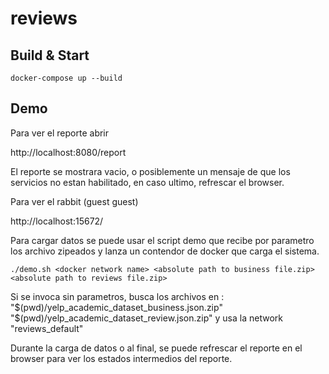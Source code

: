 # reviews

## Build & Start

```
docker-compose up --build
```

## Demo

Para ver el reporte abrir

http://localhost:8080/report

El reporte se mostrara vacio, o posiblemente un mensaje de que los servicios no estan habilitado,
en caso ultimo, refrescar el browser.

Para ver el rabbit (guest guest)

http://localhost:15672/

Para cargar datos se puede usar el script demo que recibe por parametro los archivo zipeados
y lanza un contendor de docker que carga el sistema.

```
./demo.sh <docker network name> <absolute path to business file.zip> <absolute path to reviews file.zip>
```

Si se invoca sin parametros, busca los archivos en :
"$(pwd)/yelp_academic_dataset_business.json.zip"
"$(pwd)/yelp_academic_dataset_review.json.zip"
y usa la network "reviews_default"

Durante la carga de datos o al final, se puede refrescar el reporte en el browser para ver los estados intermedios del reporte.
